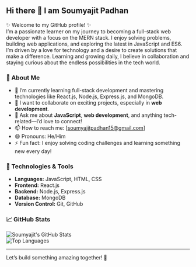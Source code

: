 ## Hi there 👋 I am Soumyajit Padhan

✨ Welcome to my GitHub profile! ✨  
I’m a passionate learner on my journey to becoming a full-stack web developer with a focus on the MERN stack. I enjoy solving problems, building web applications, and exploring the latest in JavaScript and ES6. I’m driven by a love for technology and a desire to create solutions that make a difference. Learning and growing daily, I believe in collaboration and staying curious about the endless possibilities in the tech world.

### 🌟 About Me 
- 🌱 I’m currently learning full-stack development and mastering technologies like React.js, Node.js, Express.js, and MongoDB.
- 👯 I want to collaborate on exciting projects, especially in **web development**.    
- 💬 Ask me about **JavaScript**, **web development**, and anything tech-related—I’d love to connect!  
- 📫 How to reach me: [soumyajitpadhan15@gmail.com] 
- 😄 Pronouns: He/Him  
- ⚡ Fun fact: I enjoy solving coding challenges and learning something new every day!  

### 🔧 Technologies & Tools  
- **Languages:** JavaScript, HTML, CSS  
- **Frontend:** React.js  
- **Backend:** Node.js, Express.js  
- **Database:** MongoDB  
- **Version Control:** Git, GitHub  

### 📈 GitHub Stats  
![Soumyajit's GitHub Stats](https://github-readme-stats.vercel.app/api?username=soumyajitpadhan&show_icons=true&theme=radical)  
![Top Languages](https://github-readme-stats.vercel.app/api/top-langs/?username=soumyajitpadhan&layout=compact&theme=radical)  

---

Let’s build something amazing together! 🚀  
